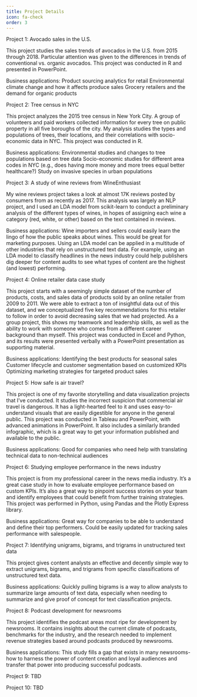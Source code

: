 ```yaml
---
title: Project Details
icon: fa-check
order: 3
---
```


Project 1:
Avocado sales in the U.S.

This project studies the sales trends of avocados in the U.S. from 2015 through 2018. Particular attention was given to the differences in trends of conventional vs. organic avocados. This project was conducted in R and presented in PowerPoint.

Business applications:
Product sourcing analytics for retail
Environmental climate change and how it affects produce sales
Grocery retailers and the demand for organic products

Project 2:
Tree census in NYC

This project analyzes the 2015 tree census in New York City. A group of volunteers and paid workers collected information for every tree on public property in all five boroughs of the city. My analysis studies the types and populations of trees, their locations, and their correlations with socio-economic data in NYC. This project was conducted in R.

Business applications:
Environmental studies and changes to tree populations based on tree data
Socio-economic studies for different area codes in NYC (e.g., does having more money and more trees equal better healthcare?)
Study on invasive species in urban populations

Project 3:
A study of wine reviews from WineEnthusiast

My wine reviews project takes a look at almost 17K reviews posted by consumers from as recently as 2017. This analysis was largely an NLP project, and I used an LDA model from scikit-learn to conduct a preliminary analysis of the different types of wines, in hopes of assigning each wine a category (red, white, or other) based on the text contained in reviews.

Business applications:
Wine importers and sellers could easily learn the lingo of how the public speaks about wines. This would be great for marketing purposes.
Using an LDA model can be applied in a multitude of other industries that rely on unstructured text data. For example, using an LDA model to classify headlines in the news industry could help publishers dig deeper for content audits to see what types of content are the highest (and lowest) performing.

Project 4:
Online retailer data case study

This project starts with a seemingly simple dataset of the number of products, costs, and sales data of products sold by an online retailer from 2009 to 2011. We were able to extract a ton of insightful data out of this dataset, and we conceptualized five key recommendations for this retailer to follow in order to avoid decreasing sales that we had projected. As a group project, this shows my teamwork and leadership skills, as well as the ability to work with someone who comes from a different career background than myself. This project was conducted in Excel and Python, and its results were presented verbally with a PowerPoint presentation as supporting material. 

Business applications:
Identifying the best products for seasonal sales
Customer lifecycle and customer segmentation based on customized KPIs
Optimizing marketing strategies for targeted product sales

Project 5:
How safe is air travel?

This project is one of my favorite storytelling and data visualization projects that I’ve conducted. It studies the incorrect suspicion that commercial air travel is dangerous. It has a light-hearted feel to it and uses easy-to-understand visuals that are easily digestible for anyone in the general public. This project was conducted in Tableau and PowerPoint, with advanced animations in PowerPoint. It also includes a similarly branded infographic, which is a great way to get your information published and available to the public.

Business applications:
Good for companies who need help with translating technical data to non-technical audiences

Project 6:
Studying employee performance in the news industry

This project is from my professional career in the news media industry. It’s a great case study in how to evaluate employee performance based on custom KPIs. It’s also a great way to pinpoint success stories on your team and identify employees that could benefit from further training strategies. This project was performed in Python, using Pandas and the Plotly Express library.

Business applications:
Great way for companies to be able to understand and define their top performers.
Could be easily updated for tracking sales performance with salespeople.

Project 7:
Identifying unigrams, bigrams, and trigrams in unstructured text data

This project gives content analysts an effective and decently simple way to extract unigrams, bigrams, and trigrams from specific classifications of unstructured text data. 

Business applications:
Quickly pulling bigrams is a way to allow analysts to summarize large amounts of text data, especially when needing to summarize and give proof of concept for text classification projects. 

Project 8:
Podcast development for newsrooms

This project identifies the podcast areas most ripe for development by newsrooms. It contains insights about the current climate of podcasts, benchmarks for the industry, and the research needed to implement revenue strategies based around podcasts produced by newsrooms. 

Business applications:
This study fills a gap that exists in many newsrooms- how to harness the power of content creation and loyal audiences and transfer that power into producing successful podcasts.

Project 9: TBD

Project 10: TBD
